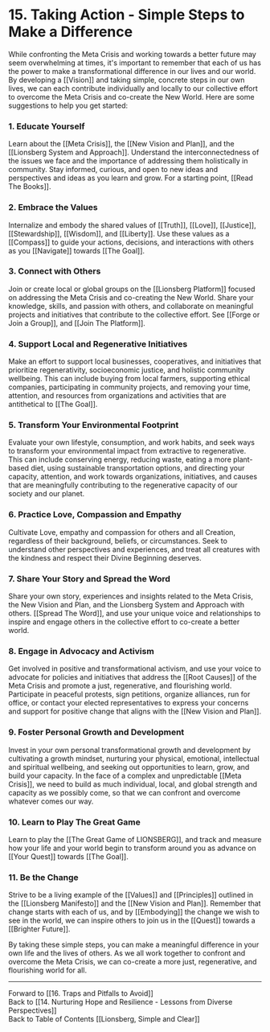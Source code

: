 # 15.  Taking Action - Simple Steps to Make a Difference

While confronting the Meta Crisis and working towards a better future may seem overwhelming at times, it's important to remember that each of us has the power to make a transformational difference in our lives and our world. By developing a [[Vision]] and taking simple, concrete steps in our own lives, we can each contribute individually and locally to our collective effort to overcome the Meta Crisis and co-create the New World. Here are some suggestions to help you get started:

### 1. Educate Yourself

Learn about the [[Meta Crisis]], the [[New Vision and Plan]], and the [[Lionsberg System and Approach]]. Understand the interconnectedness of the issues we face and the importance of addressing them holistically in community. Stay informed, curious, and open to new ideas and perspectives and ideas as you learn and grow. For a starting point, [[Read The Books]]. 

### 2. Embrace the Values

Internalize and embody the shared values of [[Truth]], [[Love]], [[Justice]], [[Stewardship]], [[Wisdom]], and [[Liberty]]. Use these values as a [[Compass]] to guide your actions, decisions, and interactions with others as you [[Navigate]] towards [[The Goal]].

### 3. Connect with Others

Join or create local or global groups on the [[Lionsberg Platform]] focused on addressing the Meta Crisis and co-creating the New World. Share your knowledge, skills, and passion with others, and collaborate on meaningful projects and initiatives that contribute to the collective effort. See [[Forge or Join a Group]], and [[Join The Platform]]. 

### 4. Support Local and Regenerative Initiatives

Make an effort to support local businesses, cooperatives, and initiatives that prioritize regenerativity, socioeconomic justice, and holistic community wellbeing. This can include buying from local farmers, supporting ethical companies, participating in community projects, and removing your time, attention, and resources from organizations and activities that are antithetical to [[The Goal]].

### 5. Transform Your Environmental Footprint

Evaluate your own lifestyle, consumption, and work habits, and seek ways to transform your environmental impact from extractive to regenerative. This can include conserving energy, reducing waste, eating a more plant-based diet, using sustainable transportation options, and directing your capacity, attention, and work towards organizations, initiatives, and causes that are meaningfully contributing to the regenerative capacity of our society and our planet.

### 6. Practice Love, Compassion and Empathy

Cultivate Love, empathy and compassion for others and all Creation, regardless of their background, beliefs, or circumstances. Seek to understand other perspectives and experiences, and treat all creatures with the kindness and respect their Divine Beginning deserves. 

### 7. Share Your Story and Spread the Word

Share your own story, experiences and insights related to the Meta Crisis, the New Vision and Plan, and the Lionsberg System and Approach with others. [[Spread The Word]], and use your unique voice and relationships to inspire and engage others in the collective effort to co-create a better world. 

### 8. Engage in Advocacy and Activism

Get involved in positive and transformational activism, and use your voice to advocate for policies and initiatives that address the [[Root Causes]] of the Meta Crisis and promote a just, regenerative, and flourishing world. Participate in peaceful protests, sign petitions, organize alliances, run for office, or contact your elected representatives to express your concerns and support for positive change that aligns with the [[New Vision and Plan]]. 

### 9. Foster Personal Growth and Development

Invest in your own personal transformational growth and development by cultivating a growth mindset, nurturing your physical, emotional, intellectual and spiritual wellbeing, and seeking out opportunities to learn, grow, and build your capacity. In the face of a complex and unpredictable [[Meta Crisis]], we need to build as much individual, local, and global strength and capacity as we possibly come, so that we can confront and overcome whatever comes our way. 

### 10. Learn to Play The Great Game 

Learn to play the [[The Great Game of LIONSBERG]], and track and measure how your life and your world begin to transform around you as advance on [[Your Quest]] towards [[The Goal]]. 

### 11. Be the Change

Strive to be a living example of the [[Values]] and [[Principles]] outlined in the [[Lionsberg Manifesto]] and the [[New Vision and Plan]]. Remember that change starts with each of us, and by [[Embodying]] the change we wish to see in the world, we can inspire others to join us in the [[Quest]] towards a [[Brighter Future]]. 

By taking these simple steps, you can make a meaningful difference in your own life and the lives of others. As we all work together to confront and overcome the Meta Crisis, we can co-create a more just, regenerative, and flourishing world for all.

____
Forward to [[16. Traps and Pitfalls to Avoid]]   
Back to [[14.  Nurturing Hope and Resilience - Lessons from Diverse Perspectives]]   
Back to Table of Contents [[Lionsberg, Simple and Clear]]